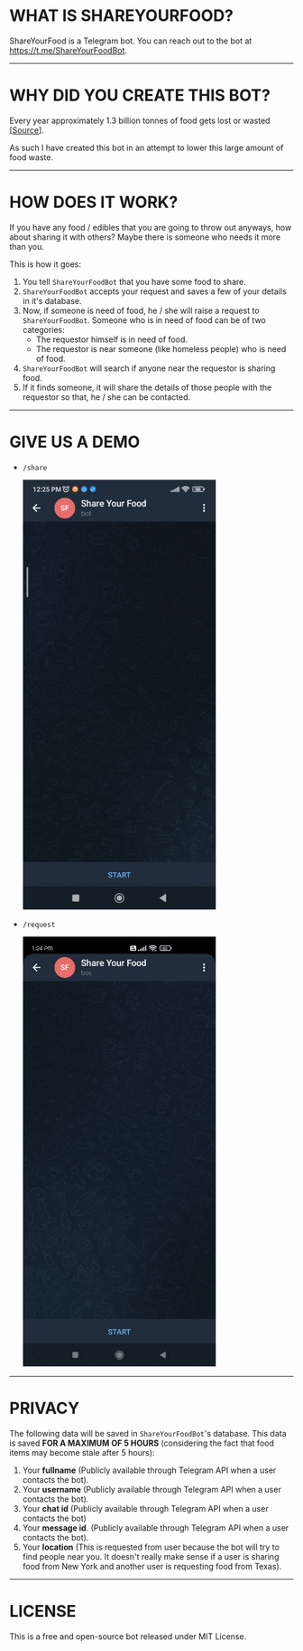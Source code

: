 # WHAT IS SHAREYOURFOOD?

ShareYourFood is a Telegram bot. You can reach out to the bot at https://t.me/ShareYourFoodBot.

---

# WHY DID YOU CREATE THIS BOT?

Every year approximately 1.3 billion tonnes of food gets lost or wasted [[Source](https://www.unep.org/thinkeatsave/get-informed/worldwide-food-waste)].

As such I have created this bot in an attempt to lower this large amount of food waste.

---

# HOW DOES IT WORK?

If you have any food / edibles that you are going to throw out anyways, how about sharing it with others? Maybe there is someone who needs it more than you.

This is how it goes:

1. You tell `ShareYourFoodBot` that you have some food to share.
2. `ShareYourFoodBot` accepts your request and saves a few of your details in it's database.
3. Now, if someone is need of food, he / she will raise a request to `ShareYourFoodBot`. Someone who is in need of food can be of two categories:
    - The requestor himself is in need of food.
    - The requestor is near someone (like homeless people) who is need of food.
4. `ShareYourFoodBot` will search if anyone near the requestor is sharing food.
5. If it finds someone, it will share the details of those people with the requestor so that, he / she can be contacted.

---

# GIVE US A DEMO

- `/share`

    ![share](./img/share.gif "Share")

- `/request`

    ![request](./img/request.gif "Request")

---

# PRIVACY

The following data will be saved in `ShareYourFoodBot`'s database. This data is saved **FOR A MAXIMUM OF 5 HOURS** (considering the fact that food items may become stale after 5 hours):

1. Your **fullname** (Publicly available through Telegram API when a user contacts the bot).
2. Your **username** (Publicly available through Telegram API when a user contacts the bot).
3. Your **chat id** (Publicly available through Telegram API when a user contacts the bot)
4. Your **message id**. (Publicly available through Telegram API when a user contacts the bot).
5. Your **location** (This is requested from user because the bot will try to find people near you. It doesn't really make sense if a user is sharing food from New York and another user is requesting food from Texas).

---

# LICENSE

This is a free and open-source bot released under MIT License.
